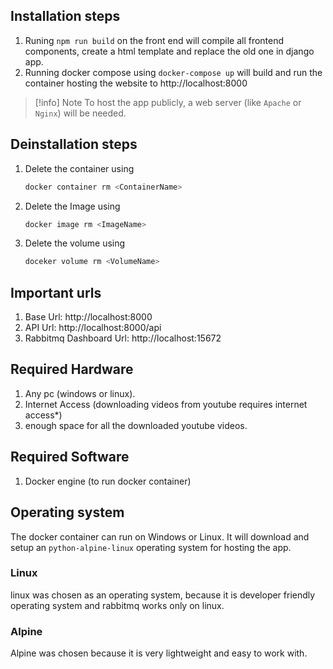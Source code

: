 ## Installation steps
1. Runing `npm run build` on the front end will compile all frontend components, create a html template and replace the old one in django app.
2. Running docker compose using `docker-compose up` will build and run the container hosting the website to http://localhost:8000

> [!info] Note
> To host the app publicly, a web server (like `Apache` or `Nginx`) will be needed.

## Deinstallation steps
1. Delete the container using 
   ```bash
   docker container rm <ContainerName>
   ```
2. Delete the Image using
	```bash
	docker image rm <ImageName>
	```
1. Delete the volume using
	```bash
	doceker volume rm <VolumeName>
	```


## Important urls
1. Base Url: http://localhost:8000
2. API Url: http://localhost:8000/api
3. Rabbitmq Dashboard Url: http://localhost:15672

## Required Hardware
1. Any pc (windows or linux).
2. Internet Access (downloading videos from youtube requires internet access*)
3. enough space for all the downloaded youtube videos.

## Required Software
1. Docker engine (to run docker container)

## Operating system
The docker container can run on Windows or Linux.
It will download and setup an `python-alpine-linux` operating system for hosting the app.
### Linux
linux was chosen as an operating system, because it is developer friendly operating system and rabbitmq works only on linux.
### Alpine
Alpine was chosen because it is very lightweight and easy to work with.